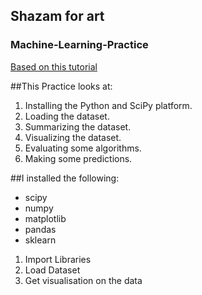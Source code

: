 ## Shazam for art

### Machine-Learning-Practice

[Based on this tutorial](https://machinelearningmastery.com/machine-learning-in-python-step-by-step/)

##This Practice looks at:

1. Installing the Python and SciPy platform.
2. Loading the dataset.
3. Summarizing the dataset.
4. Visualizing the dataset.
5. Evaluating some algorithms.
6. Making some predictions.

##I installed the following:

* scipy
* numpy
* matplotlib
* pandas
* sklearn


1. Import Libraries
2. Load Dataset
3. Get visualisation on the data
